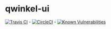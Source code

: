 # qwinkel-ui

[![Travis CI](https://travis-ci.org/vavdb/qwinkel-ui.svg?branch=master)](https://travis-ci.org/vavdb/qwinkel-ui) - [![CircleCI](https://circleci.com/gh/vavdb/qwinkel-ui.svg?style=svg)](https://circleci.com/gh/vavdb/qwinkel-ui) - [![Known Vulnerabilities](https://snyk.io/test/github/vavdb/qwinkel-ui/badge.svg)](https://snyk.io/test/github/vavdb/qwinkel-ui)
